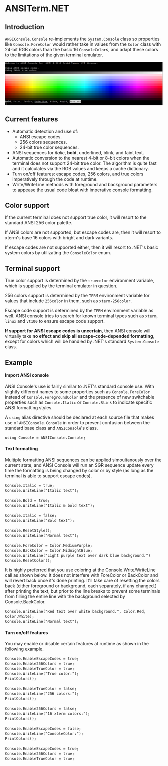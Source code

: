 # ANSITerm.NET
## Introduction
`ANSIConsole.Console` re-implements the `System.Console` class so properties like `Console.ForeColor` would rather take in values from the `Color` class with 24-bit RGB colors than the basic 16 `ConsoleColor`s, and adapt these colors to the limitations of the given terminal emulator.

![](images/2019-04-14.png)

## Current features
- Automatic detection and use of:
  - ANSI escape codes.
  - 256 colors sequences.
  - 24-bit true color sequences.
- ANSI sequences for _italic_, **bold**, underlined, blink, and faint text.
- Automatic conversion to the nearest 4-bit or 8-bit colors when the terminal does not support 24-bit true color. The algorithm is quite fast and it calculates via the RGB values and keeps a cache dictionary.
- Turn on/off features: escape codes, 256 colors, and true colors imperatively through the code at runtime.
- Write/WriteLine methods with foreground and background parameters to appease the usual code bloat with imperative console formatting.

## Color support
If the current terminal does not support true color, it will resort to the standard ANSI 256 color palette. 

If ANSI colors are not supported, but escape codes are, then it will resort to xterm's base 16 colors with bright and dark variants. 

If escape codes are not supported either, then it will resort to .NET's basic system colors by utilizating the `ConsoleColor` enum.

## Terminal support
True color support is determined by the `truecolor` environment variable, which is supplied by the terminal emulator in question. 

256 colors support is determined by the `TERM` environment variable for values that include `256color` in them, such as `xterm-256color`.

Escape code support is determined by the `TERM` environment variable as well. ANSI console tries to search for known terminal types such as `xterm`, `linux` and `vt100` to ensure escape code support. 

**If support for ANSI escape codes is uncertain**, then ANSI console will virtually take **no effect and skip all escape-code-depended formatting**, except for colors which will be handled by .NET's standard `System.Console` class.

## Example
#### Import ANSI console
ANSI Console's use is fairly similar to .NET's standard console use. With slightly different names to some properties such as `Console.ForeColor` instead of `Console.ForegroundColor` and the presence of new switchable properties such as `Console.Italic` or `Console.Blink` to indicate specific ANSI formatting styles.

A `using` alias directive should be declared at each source file that makes use of `ANSIConsole.Console` in order to prevent confusion between the standard base class and `ANSIConsole`'s class.

```
using Console = ANSIConsole.Console;
```

#### Text formatting
Multiple formatting ANSI sequences can be applied simoultanously over the current state, and ANSI Console will run an SGR sequence update every time the formatting is being changed by color or by style (as long as the terminal is able to support escape codes).
```
Console.Italic = true;
Console.WriteLine("Italic text");

Console.Bold = true;
Console.WriteLine("Italic & bold text");

Console.Italic = false;
Console.WriteLine("Bold text");

Console.ResetStyle();
Console.WriteLine("Normal text");

Console.ForeColor = Color.MediumPurple;
Console.BackColor = Color.MidnightBlue;
Console.WriteLine("Light purple text over dark blue background.")
Console.ResetColor();
```
It is highly preferred that you use coloring at the Console.Write/WriteLine call as shown below.
It does not interfere with ForeColor or BackColor and will revert back once it's done printing.
It'll take care of resetting the colors back (either foreground or background, each separately, if any changed.) after printing the text, but prior to the line breaks to prevent some terminals from filling the entire line with the background selected by Console.BackColor.
```
Console.WriteLine("Red text over white background.", Color.Red, Color.White);
Console.WriteLine("Normal text");
```

#### Turn on/off features
You may enable or disable certain features at runtime as shown in the following example.
```
Console.EnableEscapeCodes = true;
Console.Enable256Colors = true;
Console.EnableTrueColor = true;
Console.WriteLine("True color:");
PrintColors();

Console.EnableTrueColor = false;
Console.WriteLine("256 colors:");
PrintColors();

Console.Enable256Colors = false;
Console.WriteLine("16 xterm colors:");
PrintColors();

Console.EnableEscapeCodes = false;
Console.WriteLine("ConsoleColor:");
PrintColors();

Console.EnableEscapeCodes = true;
Console.Enable256Colors = true;
Console.EnableTrueColor = true;
```
